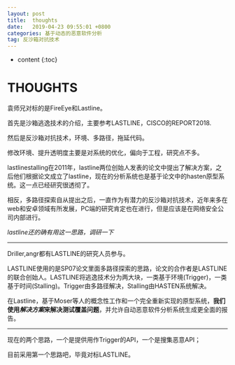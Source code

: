 ```yaml
---
layout: post
title:  thoughts
date:   2019-04-23 09:55:01 +0800
categories: 基于动态的恶意软件分析
tag: 反沙箱对抗技术
---
```

* content
{:toc}


# THOUGHTS

袁师兄对标的是FireEye和Lastline。

首先是沙箱逃逸技术的介绍，主要参考LASTLINE，CISCO的REPORT2018.

然后是反沙箱对抗技术，环境、多路径，拖延代码。

修改环境、提升透明度主要是对系统的优化，偏向于工程，研究点不多。

lastlinestalling在2011年，lastline两位创始人发表的论文中提出了解决方案，之后他们根据论文成立了lastline，现在的分析系统也是基于论文中的hasten原型系统。这一点已经研究很透彻了。

相反，多路径探索自从提出之后，一直作为有潜力的反沙箱对抗技术，近年来多在web和安卓领域有所发展，PC端的研究肯定也在进行，但是应该是在网络安全公司内部进行。

*lastline还的确有用这一思路，调研一下*

---

Driller,angr都有LASTLINE的研究人员参与。

LASTLINE使用的是SP07论文里面多路径探索的思路，论文的合作者是LASTLINE的联合创始人。LASTLINE将逃逸技术分为两大块，一类基于环境(Trigger)，一类基于时间(Stalling)。Trigger由多路径解决，Stalling由HASTEN系统解决。

在Lastline，基于Moser等人的概念性工作和一个完全重新实现的原型系统，**我们使用*解决方案*来解决测试覆盖问题**，并允许自动恶意软件分析系统生成更全面的报告。

---

现在的两个思路，一个是提供用作Trigger的API，一个是搜集恶意API；

目前采用第一个思路吧，毕竟对标LASTLINE。